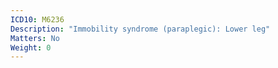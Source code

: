 ```yaml
---
ICD10: M6236
Description: "Immobility syndrome (paraplegic): Lower leg"
Matters: No
Weight: 0
---
```

